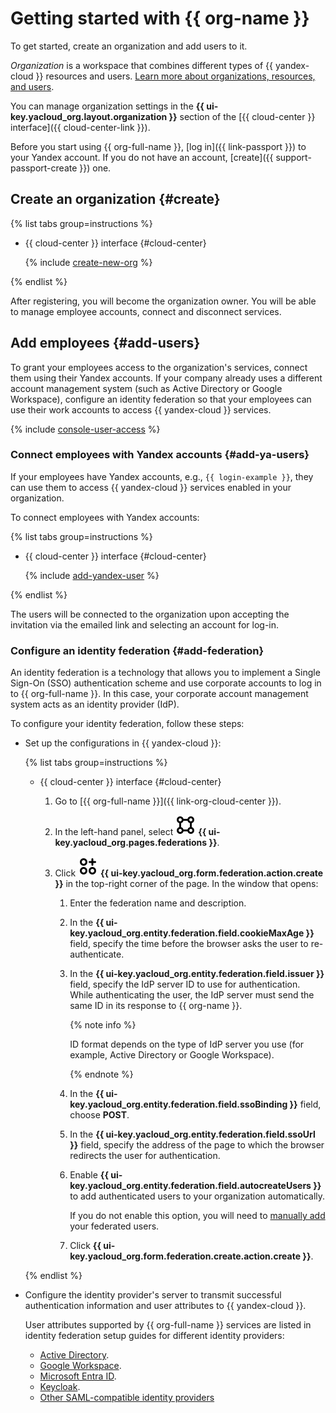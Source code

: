 # Getting started with {{ org-name }}

To get started, create an organization and add users to it.

_Organization_ is a workspace that combines different types of {{ yandex-cloud }} resources and users. [Learn more about organizations, resources, and users](../overview/roles-and-resources.md).

You can manage organization settings in the **{{ ui-key.yacloud_org.layout.organization }}** section of the [{{ cloud-center }} interface]({{ cloud-center-link }}).

Before you start using {{ org-full-name }}, [log in]({{ link-passport }}) to your Yandex account. If you do not have an account, [create]({{ support-passport-create }}) one.

## Create an organization {#create}

{% list tabs group=instructions %}

- {{ cloud-center }} interface {#cloud-center}

  {% include [create-new-org](../_includes/organization/create-new-org.md) %}

{% endlist %}

After registering, you will become the organization owner. You will be able to manage employee accounts, connect and disconnect services.

## Add employees {#add-users}

To grant your employees access to the organization's services, connect them using their Yandex accounts. If your company already uses a different account management system (such as Active Directory or Google Workspace), configure an identity federation so that your employees can use their work accounts to access {{ yandex-cloud }} services.

{% include [console-user-access](../_includes/organization/console-user-access.md) %}

### Connect employees with Yandex accounts {#add-ya-users}

If your employees have Yandex accounts, e.g., `{{ login-example }}`, they can use them to access {{ yandex-cloud }} services enabled in your organization.

To connect employees with Yandex accounts:

{% list tabs group=instructions %}

- {{ cloud-center }} interface {#cloud-center}

  {% include [add-yandex-user](../_includes/organization/add-yandex-user.md) %}

{% endlist %}

The users will be connected to the organization upon accepting the invitation via the emailed link and selecting an account for log-in.

### Configure an identity federation {#add-federation}

An identity federation is a technology that allows you to implement a Single Sign-On (SSO) authentication scheme and use corporate accounts to log in to {{ org-full-name }}. In this case, your corporate account management system acts as an identity provider (IdP).

To configure your identity federation, follow these steps:

* Set up the configurations in {{ yandex-cloud }}:

    {% list tabs group=instructions %}

    - {{ cloud-center }} interface {#cloud-center}

      1. Go to [{{ org-full-name }}]({{ link-org-cloud-center }}).

      1. In the left-hand panel, select ![icon-federation](../_assets/console-icons/vector-square.svg) **{{ ui-key.yacloud_org.pages.federations }}**.

      1. Click ![Circles3Plus](../_assets/console-icons/circles-3-plus.svg) **{{ ui-key.yacloud_org.form.federation.action.create }}** in the top-right corner of the page. In the window that opens:

          1. Enter the federation name and description.

          1. In the **{{ ui-key.yacloud_org.entity.federation.field.cookieMaxAge }}** field, specify the time before the browser asks the user to re-authenticate.

          1. In the **{{ ui-key.yacloud_org.entity.federation.field.issuer }}** field, specify the IdP server ID to use for authentication. While authenticating the user, the IdP server must send the same ID in its response to {{ org-name }}.

              {% note info %}

              ID format depends on the type of IdP server you use (for example, Active Directory or Google Workspace).

              {% endnote %}

          1. In the **{{ ui-key.yacloud_org.entity.federation.field.ssoBinding }}** field, choose **POST**.

          1. In the **{{ ui-key.yacloud_org.entity.federation.field.ssoUrl }}** field, specify the address of the page to which the browser redirects the user for authentication.

          1. Enable **{{ ui-key.yacloud_org.entity.federation.field.autocreateUsers }}** to add authenticated users to your organization automatically.
         
             If you do not enable this option, you will need to [manually add](operations/add-account.md#add-user-sso) your federated users.

          1. Click **{{ ui-key.yacloud_org.form.federation.create.action.create }}**.

    {% endlist %}

* Configure the identity provider's server to transmit successful authentication information and user attributes to {{ yandex-cloud }}.

   User attributes supported by {{ org-full-name }} services are listed in identity federation setup guides for different identity providers:

   * [Active Directory](./tutorials/federations/integration-adfs.md).
   * [Google Workspace](./tutorials/federations/integration-gworkspace.md).
   * [Microsoft Entra ID](./tutorials/federations/integration-azure.md).
   * [Keycloak](./tutorials/federations/integration-keycloak.md).
   * [Other SAML-compatible identity providers](./operations/setup-federation.md)